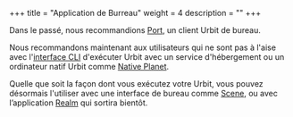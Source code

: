 +++
title = "Application de Burreau"
weight = 4
description = ""
+++

Dans le passé, nous recommandions [Port](https://github.com/urbit/port/releases), un client Urbit de bureau.

Nous recommandons maintenant aux utilisateurs qui ne sont pas à l'aise avec l'[interface CLI](https://urbit.org/getting-started/cli) d'exécuter Urbit avec un service d'hébergement ou un ordinateur natif Urbit comme [Native Planet](https://www.nativeplanet.io/).

Quelle que soit la façon dont vous exécutez votre Urbit, vous pouvez désormais l'utiliser avec une interface de bureau comme [Scene](https://tirrel.io/scene/index.html), ou avec l’application [Realm](https://www.holium.com/) qui sortira bientôt.
